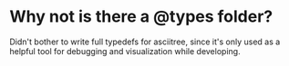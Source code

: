 # Why not is there a @types folder?

Didn't bother to write full typedefs for asciitree, since it's only used as a helpful tool for
debugging and visualization while developing.
